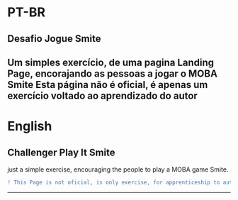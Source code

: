 # PT-BR
## Desafio Jogue Smite
 Um simples exercício, de uma pagina Landing Page, encorajando as pessoas a jogar o MOBA Smite
 **Esta página não é oficial, é apenas um exercício voltado ao aprendizado do autor**
---
# English
## Challenger Play It Smite
just a simple exercise, encouraging the people to play a MOBA game Smite.
```diff
! This Page is not oficial, is only exercise, for apprenticeship to author
```
---